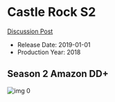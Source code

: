 # Castle Rock S2

[Discussion Post](https://www.avsforum.com/threads/bass-eq-for-filtered-movies.2995212/post-59414292)

* Release Date: 2019-01-01
* Production Year: 2018

## Season 2 Amazon DD+

![img 0](https://i.imgur.com/NUpa9As.jpg)

